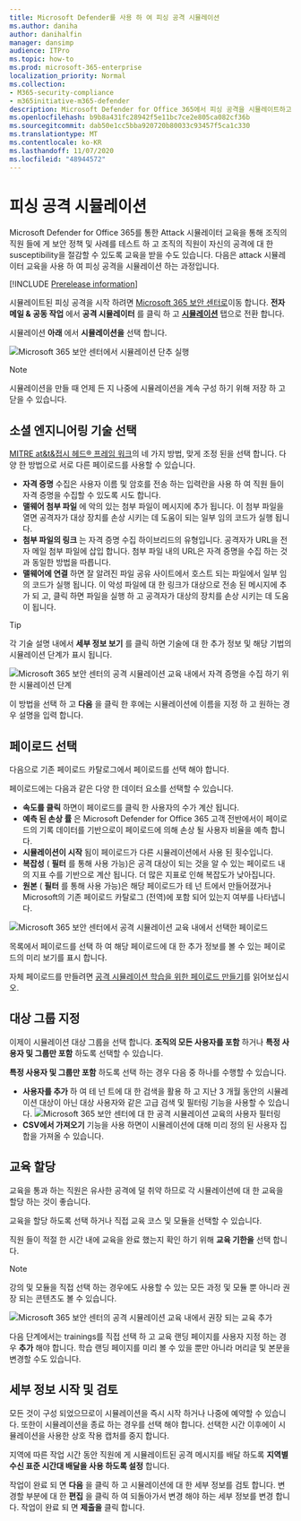 ```yaml
---
title: Microsoft Defender를 사용 하 여 피싱 공격 시뮬레이션
ms.author: daniha
author: danihalfin
manager: dansimp
audience: ITPro
ms.topic: how-to
ms.prod: microsoft-365-enterprise
localization_priority: Normal
ms.collection:
- M365-security-compliance
- m365initiative-m365-defender
description: Microsoft Defender for Office 365에서 피싱 공격을 시뮬레이트하고 피싱 방지 교육을 통해 사용자를 교육 하는 방법에 대해 알아봅니다.
ms.openlocfilehash: b9b8a431fc28942f5e11bc7ce2e805ca082cf36b
ms.sourcegitcommit: dab50e1cc5bba920720b80033c93457f5ca1c330
ms.translationtype: MT
ms.contentlocale: ko-KR
ms.lasthandoff: 11/07/2020
ms.locfileid: "48944572"
---
```

# <a name="simulate-a-phishing-attack"></a>피싱 공격 시뮬레이션

Microsoft Defender for Office 365를 통한 Attack 시뮬레이터 교육을 통해 조직의 직원 들에 게 보안 정책 및 사례를 테스트 하 고 조직의 직원이 자신의 공격에 대 한 susceptibility을 절감할 수 있도록 교육을 받을 수도 있습니다. 다음은 attack 시뮬레이터 교육을 사용 하 여 피싱 공격을 시뮬레이션 하는 과정입니다.

[!INCLUDE [Prerelease information](../includes/prerelease.md)]

시뮬레이트된 피싱 공격을 시작 하려면 [Microsoft 365 보안 센터로](https://security.microsoft.com/)이동 합니다. **전자 메일 & 공동 작업** 에서 **공격 시뮬레이터** 를 클릭 하 고 [**시뮬레이션**](https://security.microsoft.com/attacksimulator?viewid=simulations) 탭으로 전환 합니다.

시뮬레이션 **아래** 에서 **시뮬레이션을** 선택 합니다.

![Microsoft 365 보안 센터에서 시뮬레이션 단추 실행](../../media/attack-sim-preview-launch.png)

> [!NOTE]
> 시뮬레이션을 만들 때 언제 든 지 나중에 시뮬레이션을 계속 구성 하기 위해 저장 하 고 닫을 수 있습니다.

## <a name="selecting-a-social-engineering-technique"></a>소셜 엔지니어링 기술 선택

[MITRE at&t&접시 헤드® 프레임 워크](https://attack.mitre.org/techniques/enterprise/)의 네 가지 방법, 맞게 조정 된을 선택 합니다. 다양 한 방법으로 서로 다른 페이로드를 사용할 수 있습니다.

- **자격 증명** 수집은 사용자 이름 및 암호를 전송 하는 입력란을 사용 하 여 직원 들이 자격 증명을 수집할 수 있도록 시도 합니다.
- **맬웨어 첨부 파일** 에 악의 있는 첨부 파일이 메시지에 추가 됩니다. 이 첨부 파일을 열면 공격자가 대상 장치를 손상 시키는 데 도움이 되는 일부 임의 코드가 실행 됩니다.
- **첨부 파일의 링크** 는 자격 증명 수집 하이브리드의 유형입니다. 공격자가 URL을 전자 메일 첨부 파일에 삽입 합니다. 첨부 파일 내의 URL은 자격 증명을 수집 하는 것과 동일한 방법을 따릅니다.
- **맬웨어에 연결** 하면 잘 알려진 파일 공유 사이트에서 호스트 되는 파일에서 일부 임의 코드가 실행 됩니다. 이 악성 파일에 대 한 링크가 대상으로 전송 된 메시지에 추가 되 고, 클릭 하면 파일을 실행 하 고 공격자가 대상의 장치를 손상 시키는 데 도움이 됩니다.

> [!TIP]
> 각 기술 설명 내에서 **세부 정보 보기** 를 클릭 하면 기술에 대 한 추가 정보 및 해당 기법의 시뮬레이션 단계가 표시 됩니다.
>
> ![Microsoft 365 보안 센터의 공격 시뮬레이션 교육 내에서 자격 증명을 수집 하기 위한 시뮬레이션 단계](../../media/attack-sim-preview-sim-steps.png)

이 방법을 선택 하 고 **다음** 을 클릭 한 후에는 시뮬레이션에 이름을 지정 하 고 원하는 경우 설명을 입력 합니다.

## <a name="selecting-a-payload"></a>페이로드 선택

다음으로 기존 페이로드 카탈로그에서 페이로드를 선택 해야 합니다.

페이로드에는 다음과 같은 다양 한 데이터 요소를 선택할 수 있습니다.

- **속도를 클릭** 하면이 페이로드를 클릭 한 사용자의 수가 계산 됩니다.
- **예측 된 손상 률** 은 Microsoft Defender for Office 365 고객 전반에서이 페이로드의 기록 데이터를 기반으로이 페이로드에 의해 손상 될 사용자 비율을 예측 합니다.
- **시뮬레이션이 시작** 됨이 페이로드가 다른 시뮬레이션에서 사용 된 횟수입니다.
- **복잡성** ( **필터** 를 통해 사용 가능)은 공격 대상이 되는 것을 알 수 있는 페이로드 내의 지표 수를 기반으로 계산 됩니다. 더 많은 지표로 인해 복잡도가 낮아집니다.
- **원본** ( **필터** 를 통해 사용 가능)은 해당 페이로드가 테 넌 트에서 만들어졌거나 Microsoft의 기존 페이로드 카탈로그 (전역)에 포함 되어 있는지 여부를 나타냅니다.

![Microsoft 365 보안 센터에서 공격 시뮬레이션 교육 내에서 선택한 페이로드](../../media/attack-sim-preview-select-payload.png)

목록에서 페이로드를 선택 하 여 해당 페이로드에 대 한 추가 정보를 볼 수 있는 페이로드의 미리 보기를 표시 합니다.

자체 페이로드를 만들려면 [공격 시뮬레이션 학습을 위한 페이로드 만들기](attack-simulation-training-payloads.md)를 읽어보십시오.

## <a name="audience-targeting"></a>대상 그룹 지정

이제이 시뮬레이션 대상 그룹을 선택 합니다. **조직의 모든 사용자를 포함** 하거나 **특정 사용자 및 그룹만 포함** 하도록 선택할 수 있습니다. 

**특정 사용자 및 그룹만 포함** 하도록 선택 하는 경우 다음 중 하나를 수행할 수 있습니다.

- **사용자를 추가** 하 여 테 넌 트에 대 한 검색을 활용 하 고 지난 3 개월 동안의 시뮬레이션 대상이 아닌 대상 사용자와 같은 고급 검색 및 필터링 기능을 사용할 수 있습니다.
  ![Microsoft 365 보안 센터에 대 한 공격 시뮬레이션 교육의 사용자 필터링](../../media/attack-sim-preview-user-targeting.png)
- **CSV에서 가져오기** 기능을 사용 하면이 시뮬레이션에 대해 미리 정의 된 사용자 집합을 가져올 수 있습니다.

## <a name="assigning-training"></a>교육 할당

교육을 통과 하는 직원은 유사한 공격에 덜 취약 하므로 각 시뮬레이션에 대 한 교육을 할당 하는 것이 좋습니다.

교육을 할당 하도록 선택 하거나 직접 교육 코스 및 모듈을 선택할 수 있습니다.

직원 들이 적절 한 시간 내에 교육을 완료 했는지 확인 하기 위해 **교육 기한을** 선택 합니다.

> [!NOTE]
> 강의 및 모듈을 직접 선택 하는 경우에도 사용할 수 있는 모든 과정 및 모듈 뿐 아니라 권장 되는 콘텐츠도 볼 수 있습니다.
>
> ![Microsoft 365 보안 센터의 공격 시뮬레이션 교육 내에서 권장 되는 교육 추가](../../media/attack-sim-preview-add-training.png)

다음 단계에서는 trainings를 직접 선택 하 고 교육 랜딩 페이지를 사용자 지정 하는 경우 **추가** 해야 합니다. 학습 랜딩 페이지를 미리 볼 수 있을 뿐만 아니라 머리글 및 본문을 변경할 수도 있습니다.

## <a name="launch-details-and-review"></a>세부 정보 시작 및 검토

모든 것이 구성 되었으므로이 시뮬레이션을 즉시 시작 하거나 나중에 예약할 수 있습니다. 또한이 시뮬레이션을 종료 하는 경우를 선택 해야 합니다. 선택한 시간 이후에이 시뮬레이션을 사용한 상호 작용 캡처를 중지 합니다. 

지역에 따른 작업 시간 동안 직원에 게 시뮬레이트된 공격 메시지를 배달 하도록 **지역별 수신 표준 시간대 배달을 사용 하도록 설정** 합니다.

작업이 완료 되 면 **다음** 을 클릭 하 고 시뮬레이션에 대 한 세부 정보를 검토 합니다. 변경할 부분에 대 한 **편집** 을 클릭 하 여 되돌아가서 변경 해야 하는 세부 정보를 변경 합니다. 작업이 완료 되 면 **제출을** 클릭 합니다.
